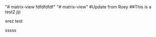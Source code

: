 "# matrix-view fdfdfdfdf" 
"# matrix-view" 
#Update from Roey
##This is a test2 jiji


erez test

sssss